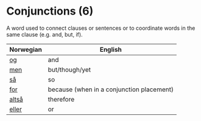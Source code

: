 # Conjunctions (6)

A word used to connect clauses or sentences or to coordinate words in the same clause (e.g. and, but, if).

| Norwegian | English |
| --- | --- |
| [og](https://www.ordnett.no/search?language=no&phrase=og) | and |
| [men](https://www.ordnett.no/search?language=no&phrase=men) | but/though/yet |
| [så](https://www.ordnett.no/search?language=no&phrase=så) | so |
| [for](https://www.ordnett.no/search?language=no&phrase=for) | because (when in a conjunction placement) |
| [altså](https://www.ordnett.no/search?language=no&phrase=altså) | therefore |
| [eller](https://www.ordnett.no/search?language=no&phrase=eller) | or |

